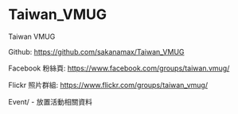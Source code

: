 # Taiwan_VMUG
Taiwan VMUG

Github: https://github.com/sakanamax/Taiwan_VMUG

Facebook 粉絲頁: https://www.facebook.com/groups/taiwan.vmug/

Flickr 照片群組:  https://www.flickr.com/groups/taiwan_vmug/

Event/ - 放置活動相關資料


